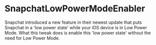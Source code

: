 # SnapchatLowPowerModeEnabler
Snapchat introduced a new feature in their newest update that puts Snapchat in a 'low power state' while your iOS device is in Low Power Mode.
What this tweak does is enable this 'low power state' without the need for Low Power Mode.


